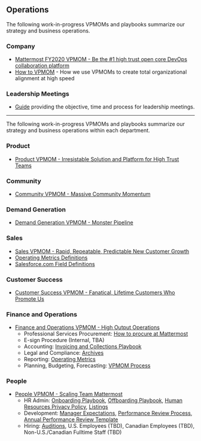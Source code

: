 ## Operations

The following work-in-progress VPMOMs and playbooks summarize our strategy and business operations.  

### Company  

- [Mattermost FY2020 VPMOM - Be the #1 high trust open core DevOps collaboration platform](http://handbook.mattermost.com/leadership/company-VPMOM.html) 
- [How to VPMOM](vpmom.md) - How we use VPMOMs to create total organizational alignment at high speed 
### Leadership Meetings

- [Guide](http://handbook.mattermost.com/leadership/leadership-meetings.html) providing the objective, time and process for leadership meetings.

----

The following work-in-progress VPMOMs and playbooks summarize our strategy and business operations within each department.

### Product

- [Product VPMOM - Irresistable Solution and Platform for High Trust Teams](https://docs.google.com/document/d/1Y4pRZEjEop2D42P-Q899R8f4Pg0TJwUBltUFhq7TX_g/edit?ts=5bf740a1#heading=h.2lyyszkcm50h)  

### Community 

- [Community VPMOM - Massive Community Momentum](https://docs.google.com/document/d/1Y4pRZEjEop2D42P-Q899R8f4Pg0TJwUBltUFhq7TX_g/edit?ts=5bf740a1#heading=h.gpdj7j670rwj) 

### Demand Generation 

- [Demand Generation VPMOM - Monster Pipeline](https://docs.google.com/document/d/1Y4pRZEjEop2D42P-Q899R8f4Pg0TJwUBltUFhq7TX_g/edit?ts=5bf740a1#heading=h.h0etjzlw92y3) 

### Sales 

- [Sales VPMOM - Rapid, Repeatable, Predictable New Customer Growth](https://docs.google.com/document/d/1Y4pRZEjEop2D42P-Q899R8f4Pg0TJwUBltUFhq7TX_g/edit?ts=5bf740a1#heading=h.xae7fijadf4n) 
- [Operating Metrics Definitions](https://docs.google.com/document/d/1aKJrJ7VBf6lGzYNe2xpsTaAfUjw_3Pv1TBRw5XhRCs0/edit?usp=sharing)
- [Salesforce.com Field Definitions](https://docs.google.com/document/d/1FIoKrd1yEqmS_opi1jxXOEbhxx88N0WVZBsjWO_abow/edit?usp=sharing)

### Customer Success 

- [Customer Success VPMOM - Fanatical, Lifetime Customers Who Promote Us](https://docs.google.com/document/d/1Y4pRZEjEop2D42P-Q899R8f4Pg0TJwUBltUFhq7TX_g/edit?ts=5bf740a1#heading=h.ltri8ltmnam9) 

### Finance and Operations 

- [Finance and Operations VPMOM - High Output Operations](https://docs.google.com/document/d/1Y4pRZEjEop2D42P-Q899R8f4Pg0TJwUBltUFhq7TX_g/edit?ts=5bf740a1#heading=h.ds55krfrlcsc)
  - Professional Services Procurement: [How to procure at Mattermost](http://handbook.mattermost.com/people/procurement.html) 
  - E-sign Procedure (Internal, TBA) 
  - Accounting: [Invoicing and Collections Playbook](https://docs.google.com/document/d/1fh2NQsOJUALVyC7SEFHc_oK3Xpc74T2_RLFABiFD6Oo/edit#)
  - Legal and Compliance: [Archives](http://handbook.mattermost.com/bizops/archives.html) 
  - Reporting: [Operating Metrics](http://handbook.mattermost.com/bizops/operating-metrics.html)
  - Planning, Budgeting, Forecasting: [VPMOM Process](http://handbook.mattermost.com/leadership/VPMOM.html) 

### People 

- [People VPMOM - Scaling Team Mattermost](https://docs.google.com/document/d/1Y4pRZEjEop2D42P-Q899R8f4Pg0TJwUBltUFhq7TX_g/edit?ts=5bf740a1#heading=h.pwfphms1e2gi) 
  - HR Admin: [Onboarding Playbook](https://docs.google.com/document/d/1VajR9okB231ZACNCG5oyiIAUZBb9Hjn3qkSnJfwraEI/edit#bookmark=id.jqu3ximag4ya), [Offboarding Playbook](https://docs.google.com/document/d/1CuIne4XAxt8sWiH1wvpICjxDmmZLu57x1_ZxnytYhx4/edit#heading=h.nrzjl1py8ndw), [Human Resources Privacy Policy](https://docs.google.com/document/d/1Z7kcPAGBt9WARpxsvklrdHcX4W9qc1Qvucwx0YhUIV4/edit), [Listings](https://docs.google.com/document/d/1epozNqWcKf4dRd-nJuP5RrDiNpLaYB73Q4rFwO_6hng/edit) 
  - Development: [Manager Expectations](http://handbook.mattermost.com/people/manager-expectations.html), [Performance Review Process](http://handbook.mattermost.com/people/performance-reviews.html), [Annual Performance Review Template](https://docs.google.com/document/d/1C1BY8h6dZVQIuQd_vxRy1S-3f1lhAdtM5frIATmUG5A/edit?ts=5bf46661#heading=h.hu5vu6dn98iw) 
  - Hiring: [Auditions](http://handbook.mattermost.com/people/audition.html), U.S. Employees (TBD), Canadian Employees (TBD), Non-U.S./Canadian Fulltime Staff (TBD)   

